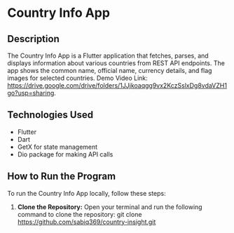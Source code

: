 # Country Info App

## Description
The Country Info App is a Flutter application that fetches, parses, and displays information about various countries from REST API endpoints. The app shows the common name, official name, currency details, and flag images for selected countries.
Demo Video Link: https://drive.google.com/drive/folders/1JJjkoaqgg9vx2KczSslxDg8vdaVZH1go?usp=sharing.

## Technologies Used
- Flutter
- Dart
- GetX for state management
- Dio package for making API calls

## How to Run the Program
To run the Country Info App locally, follow these steps:

1. **Clone the Repository:**
   Open your terminal and run the following command to clone the repository:
   git clone https://github.com/sabiq369/country-insight.git

